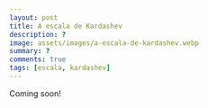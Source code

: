 ```yaml
---
layout: post
title: A escala de Kardashev
description: ?
image: assets/images/a-escala-de-kardashev.webp
summary: ?
comments: true
tags: [escala, kardashev]
---
```


Coming soon!